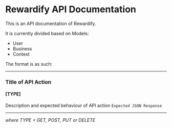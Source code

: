 # Rewardify API Documentation

This is an API documentation of Rewardify.

It is currently divided based on Models:
- User
- Business
- Contest

The format is as such:

---

### Title of API Action
#### [TYPE] <API end point>
Description and expected behaviour of API action
`Expected JSON Response`

---

*where TYPE = GET, POST, PUT or DELETE*